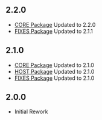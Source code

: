 ## 2.2.0
- [CORE Package](https://thunderstore.io/c/lethal-company/p/Georg9741/LethalVanillaPlusCORE/changelog/) Updated to 2.2.0
- [FIXES Package](https://thunderstore.io/c/lethal-company/p/Georg9741/LethalVanillaPlusFIXES/changelog/) Updated to 2.1.1

## 2.1.0
- [CORE Package](https://thunderstore.io/c/lethal-company/p/Georg9741/LethalVanillaPlusCORE/changelog/) Updated to 2.1.0
- [HOST Package](https://thunderstore.io/c/lethal-company/p/Georg9741/LethalVanillaPlusHOST/changelog/) Updated to 2.1.0
- [FIXES Package](https://thunderstore.io/c/lethal-company/p/Georg9741/LethalVanillaPlusFIXES/changelog/) Updated to 2.1.0

## 2.0.0
- Initial Rework
